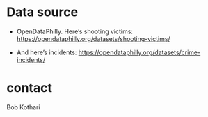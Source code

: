 # Data source


+ OpenDataPhilly. Here’s shooting victims: 
https://opendataphilly.org/datasets/shooting-victims/

+ And here’s incidents: 
https://opendataphilly.org/datasets/crime-incidents/

# contact
Bob Kothari